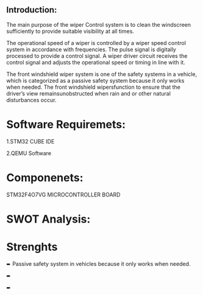 ## Introduction:

The main purpose of the wiper Control system is to clean the windscreen sufficiently to provide suitable visibility at all times.

The operational speed of a wiper is controlled by a wiper speed control system in accordance with frequencies. The pulse signal is digitally processed to provide a control signal. A wiper driver circuit receives the control signal and adjusts the operational speed or timing in line with it.

The front windshield wiper system is one of the safety systems in a vehicle, which is categorized as a passive safety system because it only works when needed. The front windshield wipersfunction to ensure that the driver’s view remainsunobstructed when rain and or other natural disturbances occur.

# Software Requiremets:
1.STM32 CUBE IDE 
 
2.QEMU Software
# Componenets:
STM32F4O7VG MICROCONTROLLER BOARD


# SWOT Analysis:

# Strenghts

 ➨ Passive safety system in vehicles because it only works when needed.
 
 ➨ 
 
 ➨

